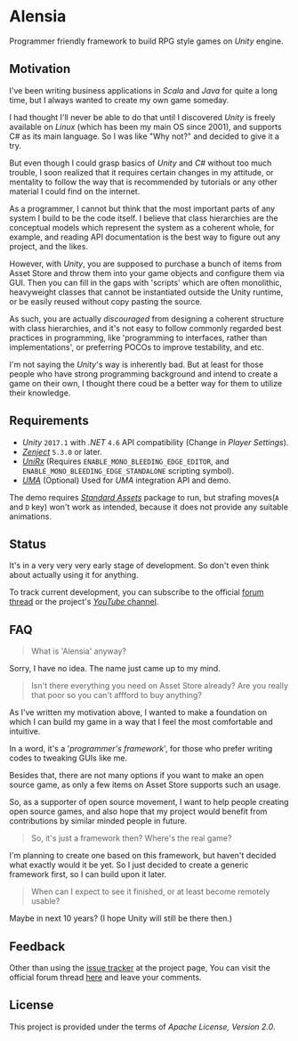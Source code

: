 # Alensia

Programmer friendly framework to build RPG style games on _Unity_ engine.

## Motivation

I've been writing business applications in _Scala_ and _Java_ for quite a long time, but I always wanted to create my 
own game someday.

I had thought I'll never be able to do that until I discovered _Unity_ is freely available on _Linux_ (which has been my 
main OS since 2001), and supports C# as its main language. So I was like "Why not?" and decided to give it a try.

But even though I could grasp basics of _Unity_ and _C#_ without too much trouble, I soon realized that it requires 
certain changes in my attitude, or mentality to follow the way that is recommended by tutorials or any other material I 
could find on the internet.

As a programmer, I cannot but think that the most important parts of any system I build to be the code itself. I believe 
that class hierarchies are the conceptual models which represent the system as a coherent whole, for example, and 
reading API documentation is the best way to figure out any project, and the likes.

However, with _Unity_, you are supposed to purchase a bunch of items from Asset Store and throw them into your game 
objects and configure them via GUI. Then you can fill in the gaps with 'scripts' which are often monolithic, heavyweight 
classes that cannot be instantiated outside the Unity runtime, or be easily reused without copy pasting the source.

As such, you are actually _discouraged_ from designing a coherent structure with class hierarchies, and it's not easy to 
follow commonly regarded best practices in programming, like 'programming to interfaces, rather than implementations', 
or preferring POCOs to improve testability, and etc.

I'm not saying the _Unity_'s way is inherently bad. But at least for those people who have strong programming background 
and intend to create a game on their own, I thought there coud be a better way for them to utilize their knowledge.

## Requirements

 * _Unity_ `2017.1` with _.NET_ `4.6` API compatibility (Change in _Player Settings_).
 * [_Zenject_](https://github.com/modesttree/Zenject) `5.3.0` or later.
 * [_UniRx_](https://www.assetstore.unity3d.com/en/#!/content/17276) (Requires 
 `ENABLE_MONO_BLEEDING_EDGE_EDITOR`, and `ENABLE_MONO_BLEEDING_EDGE_STANDALONE` scripting symbol).
 * [_UMA_](https://www.assetstore.unity3d.com/kr/#!/content/35611) (Optional) Used for _UMA_ integration API and demo.

The demo requires [_Standard Assets_](https://www.assetstore.unity3d.com/en/#!/content/32351) 
package to run, but strafing moves(`A` and `D` key) won't work as intended, because it does not provide any suitable animations.

## Status

It's in a very very very early stage of development. So don't even think about actually using it for anything.

To track current development, you can subscribe to the official 
[forum thread](https://forum.unity3d.com/threads/alensia-an-open-source-programmer-friendly-rpg-framework-in-a-very-very-early-stage.465618/) 
or the project's [_YouTube_ channel](https://www.youtube.com/playlist?list=PLN4J41q17fIKgwcwiwERReerLBgC9GFDf).

## FAQ

> What is 'Alensia' anyway?

Sorry, I have no idea. The name just came up to my mind.

> Isn't there everything you need on Asset Store already? Are you really that poor so you can't affford to buy anything?

As I've written my motivation above, I wanted to make a foundation on which I can build my game in a way that I feel the 
most comfortable and intuitive.

In a word, it's a '_programmer's framework_', for those who prefer writing codes to tweaking GUIs like me.  

Besides that, there are not many options if you want to make an open source game, as only a few items on Asset Store 
supports such an usage.

So, as a supporter of open source movement, I want to help people creating open source games, and also hope that my 
project would benefit from contributions by similar minded people in future. 

> So, it's just a framework then? Where's the real game?

I'm planning to create one based on this framework, but haven't decided what exactly would it be yet. So I just decided 
to create a generic framework first, so I can build upon it later.

> When can I expect to see it finished, or at least become remotely usable?

Maybe in next 10 years? (I hope Unity will still be there then.)

## Feedback

Other than using the [issue tracker](https://github.com/mysticfall/Alensia/issues) at the project page, You can visit 
the official forum thread [here](https://forum.unity3d.com/threads/alensia-an-open-source-programmer-friendly-rpg-framework-in-a-very-very-early-stage.465618/) 
and leave your comments.

## License

This project is provided under the terms of _Apache License, Version 2.0_.
